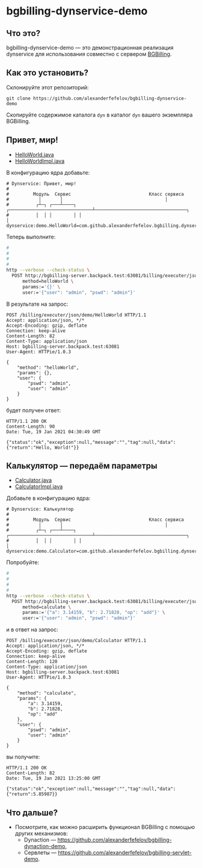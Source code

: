 # bgbilling-dynservice-demo

## Что это?

bgbilling-dynservice-demo — это демонстрационная реализация dynservice для использования совместно с сервером [BGBilling](https://bgbilling.ru/).

## Как это установить?

Склонируйте этот репозиторий:

```
git clone https://github.com/alexanderfefelov/bgbilling-dynservice-demo
```

Скопируйте содержимое каталога `dyn` в каталог `dyn` вашего экземпляра BGBilling.

## Привет, мир!

- [HelloWorld.java](dyn/com/github/alexanderfefelov/bgbilling/dynservice/demo/HelloWorld.java)
- [HelloWorldImpl.java](dyn/com/github/alexanderfefelov/bgbilling/dynservice/demo/HelloWorldImpl.java)

В конфигурацию ядра добавьте:

```properties
# Dynservice: Привет, мир!
#
#         Модуль  Сервис                             Класс сервиса
#           │       │                                      │
#          ┌┴─┐ ┌───┴────┐ ┌───────────────────────────────┴──────────────────────────────────┐
#          │  │ │        │ │                                                                  │
dynservice:demo.HelloWorld=com.github.alexanderfefelov.bgbilling.dynservice.demo.HelloWorldImpl
```

Теперь выполните:

```bash
#                                                                       Модуль  Сервис                                                                        
#                                                                         │       │
#                                                                        ┌┴─┐ ┌───┴────┐
#                                                                        │  │ │        │
http --verbose --check-status \
  POST http://bgbilling-server.backpack.test:63081/billing/executer/json/demo/HelloWorld \
      method=helloWorld \
      params:='{}' \
      user:='{"user": "admin", "pswd": "admin"}'
```

В результате на запрос:

```
POST /billing/executer/json/demo/HelloWorld HTTP/1.1
Accept: application/json, */*
Accept-Encoding: gzip, deflate
Connection: keep-alive
Content-Length: 82
Content-Type: application/json
Host: bgbilling-server.backpack.test:63081
User-Agent: HTTPie/1.0.3

{
    "method": "helloWorld",
    "params": {},
    "user": {
        "pswd": "admin",
        "user": "admin"
    }
}
```

будет получен ответ:

```
HTTP/1.1 200 OK
Content-Length: 90
Date: Tue, 19 Jan 2021 04:30:49 GMT

{"status":"ok","exception":null,"message":"","tag":null,"data":{"return":"Hello, World!"}}
```

## Калькулятор — передаём параметры

- [Calculator.java](dyn/com/github/alexanderfefelov/bgbilling/dynservice/demo/Calculator.java)
- [CalculatorImpl.java](dyn/com/github/alexanderfefelov/bgbilling/dynservice/demo/CalculatorImpl.java)

Добавьте в конфигурацию ядра:

```properties
# Dynservice: Калькулятор
#
#         Модуль  Сервис                             Класс сервиса
#           │       │                                      │
#          ┌┴─┐ ┌───┴────┐ ┌───────────────────────────────┴──────────────────────────────────┐
#          │  │ │        │ │                                                                  │
dynservice:demo.Calculator=com.github.alexanderfefelov.bgbilling.dynservice.demo.CalculatorImpl
```

Попробуйте:

```bash
#                                                                       Модуль  Сервис                                                                        
#                                                                         │       │
#                                                                        ┌┴─┐ ┌───┴────┐
#                                                                        │  │ │        │
http --verbose --check-status \
  POST http://bgbilling-server.backpack.test:63081/billing/executer/json/demo/Calculator \
      method=calculate \
      params:='{"a": 3.14159, "b": 2.71828, "op": "add"}' \
      user:='{"user": "admin", "pswd": "admin"}'
```

и в ответ на запрос:

```
POST /billing/executer/json/demo/Calculator HTTP/1.1
Accept: application/json, */*
Accept-Encoding: gzip, deflate
Connection: keep-alive
Content-Length: 120
Content-Type: application/json
Host: bgbilling-server.backpack.test:63081
User-Agent: HTTPie/1.0.3

{
    "method": "calculate",
    "params": {
        "a": 3.14159,
        "b": 2.71828,
        "op": "add"
    },
    "user": {
        "pswd": "admin",
        "user": "admin"
    }
}
```

вы получите:

```
HTTP/1.1 200 OK
Content-Length: 82
Date: Tue, 19 Jan 2021 13:25:00 GMT

{"status":"ok","exception":null,"message":"","tag":null,"data":{"return":5.85987}}
```

## Что дальше?

* Посмотрите, как можно расширить функционал BGBilling с помощью других механизмов:
  * Dynaction — https://github.com/alexanderfefelov/bgbilling-dynaction-demo, 
  * Сервлеты — https://github.com/alexanderfefelov/bgbilling-servlet-demo.
